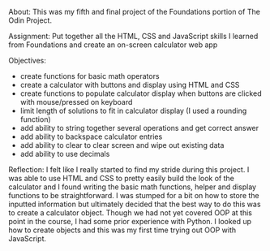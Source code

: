 About:
This was my fifth and final project of the Foundations portion of The Odin Project.

Assignment:
Put together all the HTML, CSS and JavaScript skills I learned from Foundations and create an on-screen calculator web app

Objectives:
- create functions for basic math operators
- create a calculator with buttons and display using HTML and CSS
- create functions to populate calculator display when buttons are clicked with mouse/pressed on keyboard
- limit length of solutions to fit in calculator display (I used a rounding function)
- add ability to string together several operations and get correct answer
- add ability to backspace calculator entries
- add ability to clear to clear screen and wipe out existing data
- add ability to use decimals

Reflection:
I felt like I really started to find my stride during this project. I was able to use HTML and CSS to pretty easily build the look of the calculator and I found writing the basic math functions, helper and display functions to be straightforward. I was stumped for a bit on how to store the inputted information but ultimately decided that the best way to do this was to create a calculator object. Though we had not yet covered OOP at this point in the course, I had some prior experience with Python. I looked up how to create objects and this was my first time trying out OOP with JavaScript.